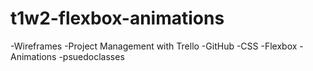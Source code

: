 # t1w2-flexbox-animations

-Wireframes
-Project Management with Trello
-GitHub
-CSS
    -Flexbox
    -Animations
    -psuedoclasses